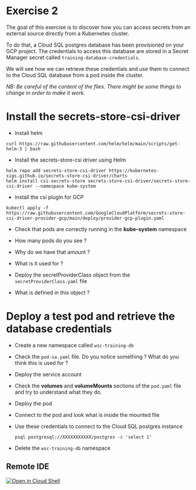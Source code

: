 # Exercise 2

The goal of this exercise is to discover how you can access secrets from an external source directly from a Kubernetes cluster.

To do that, a Cloud SQL postgres database has been provisioned on your GCP project. The credentials to access this database are stored in a Secret Manager secret called `training-database-credentials`.

We will see how we can retrieve these credentials and use them to connect to the Cloud SQL database from a pod inside the cluster.

*NB: Be careful of the content of the files. There might be some things to change in order to make it work.*


# Install the secrets-store-csi-driver

- Install helm
```
curl https://raw.githubusercontent.com/helm/helm/main/scripts/get-helm-3 | bash
```

- Install the secrets-store-csi driver using Helm
```
helm repo add secrets-store-csi-driver https://kubernetes-sigs.github.io/secrets-store-csi-driver/charts
helm install csi-secrets-store secrets-store-csi-driver/secrets-store-csi-driver --namespace kube-system
```

- Install the csi plugin for GCP
```
kubectl apply -f https://raw.githubusercontent.com/GoogleCloudPlatform/secrets-store-csi-driver-provider-gcp/main/deploy/provider-gcp-plugin.yaml
```

- Check that pods are correctly running in the **kube-system** namespace
- How many pods do you see ?
- Why do we have that amount ?
- What is it used for ?


- Deploy the secretProviderClass object from the `secretProviderClass.yaml` file
- What is defined in this object ?



# Deploy a test pod and retrieve the database credentials

- Create a new namespace called `wsc-training-db`

- Check the `pod-sa.yaml` file. Do you notice something ? What do you think this is used for ?

- Deploy the service account

- Check the **volumes** and **volumeMounts** sections of the `pod.yaml` file and try to understand what they do.

- Deploy the pod

- Connect to the pod and look what is inside the mounted file

- Use these credentials to connect to the Cloud SQL postgres instance
    ```
    psql postgresql://XXXXXXXXXXX/postgres -c 'select 1'
    ```

- Delete the `wsc-training-db` namespace

## Remote IDE

[![Open in Cloud Shell](https://gstatic.com/cloudssh/images/open-btn.svg)](https://shell.cloud.google.com/cloudshell/open?cloudshell_git_repo=https://github.com/wescale/k8s-dev-training.git&cloudshell_tutorial=tutorial.md&show=ide%2Cterminal&cloudshell_git_branch=main&cloudshell_workspace=day-2/ex-2/)